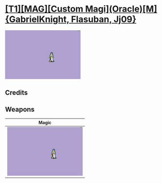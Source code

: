 # [\[T1\]\[MAG\]\[Custom Magi\]\(Oracle\)\[M\]{GabrielKnight, Flasuban, Jj09}](../%5BT1%5D%5BMAG%5D%5BCustom%20Magi%5D(Oracle)%5BM%5D%7BGabrielKnight,%20Flasuban,%20Jj09%7D)

<img src="./6.%20Magic/Magic_000.png" alt="[T1][MAG][Custom Magi](Oracle)[M]{GabrielKnight, Flasuban, Jj09} standing" />

## Credits



## Weapons


|Magic |
|  :---: |
| <img alt="Magic animation" src="./6.%20Magic/Magic.gif" /> |
